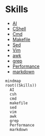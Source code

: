 # Skills

* [AI](ai/ai_entry.md)
* [CShell](cshell/cshell_entry.md)
* [Cmd](cmd/cmd_entry.md)
* [Makefile](makefile/makefile_entry.md)
* [Sed](sed/sed_entry.md)
* [Vim](vim/vim_entry.md)
* [awk](awk/awk_entry.md)
* [grep](grep/grep_entry.md)
* [Performance](performance/performance_entry.md)
* [markdown](markdown/md_entry.md)

```mermaid
mindmap
root((Skills))
  AI
  csh
  cmd
  makefile
  sed
  vim
  awk
  grep
  Performance
  markdown
```
